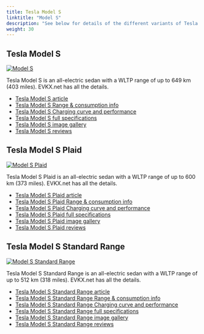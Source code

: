 ```yaml
---
title: Tesla Model S
linktitle: "Model S"
description: "See below for details of the different variants of Tesla Model S"
weight: 30
---
```

## Tesla Model S

<a href="/models/tesla/model_s/model_s/"><img src="https://media.evkx.net/multimedia/models/tesla/model_s/model_s/main_1_st.jpg" class="img-fluid" alt="Model S" ></a>

Tesla Model S is an all-electric sedan with a WLTP range of up to 649 km (403 miles). EVKX.net has all the details. 

- [Tesla Model S article](/models/tesla/model_s/model_s/)
- [Tesla Model S Range & consumption info](/models/tesla/model_s/model_s/rangeandconsumption)
- [Tesla Model S Charging curve and performance](/models/tesla/model_s/model_s/chargingcurve)
- [Tesla Model S full specifications](/models/tesla/model_s/model_s/specifications)
- [Tesla Model S image gallery](/models/tesla/model_s/model_s/gallery)
- [Tesla Model S reviews](/models/tesla/model_s/model_s/reviews)

## Tesla Model S Plaid

<a href="/models/tesla/model_s/model_s_plaid/"><img src="https://media.evkx.net/multimedia/models/tesla/model_s/model_s_plaid/main_1_st.jpg" class="img-fluid" alt="Model S Plaid" ></a>

Tesla Model S Plaid is an all-electric sedan with a WLTP range of up to 600 km (373 miles). EVKX.net has all the details. 

- [Tesla Model S Plaid article](/models/tesla/model_s/model_s_plaid/)
- [Tesla Model S Plaid Range & consumption info](/models/tesla/model_s/model_s_plaid/rangeandconsumption)
- [Tesla Model S Plaid Charging curve and performance](/models/tesla/model_s/model_s_plaid/chargingcurve)
- [Tesla Model S Plaid full specifications](/models/tesla/model_s/model_s_plaid/specifications)
- [Tesla Model S Plaid image gallery](/models/tesla/model_s/model_s_plaid/gallery)
- [Tesla Model S Plaid reviews](/models/tesla/model_s/model_s_plaid/reviews)

## Tesla Model S Standard Range

<a href="/models/tesla/model_s/model_s_standard_range/"><img src="https://media.evkx.net/multimedia/models/tesla/model_s/model_s_standard_range/main_1_st.jpg" class="img-fluid" alt="Model S Standard Range" ></a>

Tesla Model S Standard Range is an all-electric sedan with a WLTP range of up to 512 km (318 miles). EVKX.net has all the details. 

- [Tesla Model S Standard Range article](/models/tesla/model_s/model_s_standard_range/)
- [Tesla Model S Standard Range Range & consumption info](/models/tesla/model_s/model_s_standard_range/rangeandconsumption)
- [Tesla Model S Standard Range Charging curve and performance](/models/tesla/model_s/model_s_standard_range/chargingcurve)
- [Tesla Model S Standard Range full specifications](/models/tesla/model_s/model_s_standard_range/specifications)
- [Tesla Model S Standard Range image gallery](/models/tesla/model_s/model_s_standard_range/gallery)
- [Tesla Model S Standard Range reviews](/models/tesla/model_s/model_s_standard_range/reviews)


